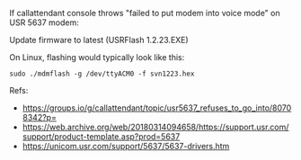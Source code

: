 If callattendant console throws "failed to put modem into voice mode" on USR 5637 modem:

Update firmware to latest (USRFlash 1.2.23.EXE)

On Linux, flashing would typically look like this:

```sudo ./mdmflash -g /dev/ttyACM0 -f svn1223.hex```

Refs:

*  https://groups.io/g/callattendant/topic/usr5637_refuses_to_go_into/80708342?p=
* https://web.archive.org/web/20180314094658/https://support.usr.com/support/product-template.asp?prod=5637
* https://unicom.usr.com/support/5637/5637-drivers.htm

